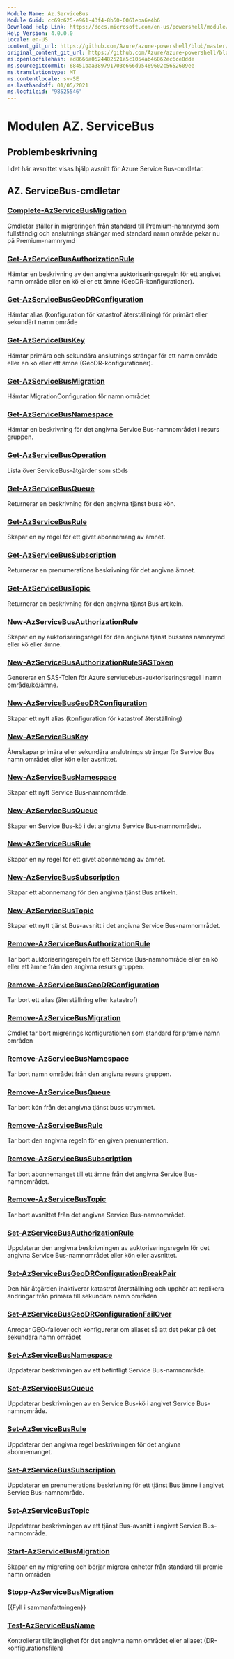 ```yaml
---
Module Name: Az.ServiceBus
Module Guid: cc69c625-e961-43f4-8b50-0061eba6e4b6
Download Help Link: https://docs.microsoft.com/en-us/powershell/module/az.servicebus
Help Version: 4.0.0.0
Locale: en-US
content_git_url: https://github.com/Azure/azure-powershell/blob/master/src/ServiceBus/ServiceBus/help/Az.ServiceBus.md
original_content_git_url: https://github.com/Azure/azure-powershell/blob/master/src/ServiceBus/ServiceBus/help/Az.ServiceBus.md
ms.openlocfilehash: ad8666a0524482521a5c1054ab46862ec6ce8dde
ms.sourcegitcommit: 68451baa389791703e666d95469602c5652609ee
ms.translationtype: MT
ms.contentlocale: sv-SE
ms.lasthandoff: 01/05/2021
ms.locfileid: "98525546"
---
```

# Modulen AZ. ServiceBus
## Problembeskrivning
I det här avsnittet visas hjälp avsnitt för Azure Service Bus-cmdletar.

## AZ. ServiceBus-cmdletar
### [Complete-AzServiceBusMigration](Complete-AzServiceBusMigration.md)
Cmdletar ställer in migreringen från standard till Premium-namnrymd som fullständig och anslutnings strängar med standard namn område pekar nu på Premium-namnrymd

### [Get-AzServiceBusAuthorizationRule](Get-AzServiceBusAuthorizationRule.md)
Hämtar en beskrivning av den angivna auktoriseringsregeln för ett angivet namn område eller en kö eller ett ämne (GeoDR-konfigurationer). 

### [Get-AzServiceBusGeoDRConfiguration](Get-AzServiceBusGeoDRConfiguration.md)
Hämtar alias (konfiguration för katastrof återställning) för primärt eller sekundärt namn område

### [Get-AzServiceBusKey](Get-AzServiceBusKey.md)
Hämtar primära och sekundära anslutnings strängar för ett namn område eller en kö eller ett ämne (GeoDR-konfigurationer).

### [Get-AzServiceBusMigration](Get-AzServiceBusMigration.md)
Hämtar MigrationConfiguration för namn området

### [Get-AzServiceBusNamespace](Get-AzServiceBusNamespace.md)
Hämtar en beskrivning för det angivna Service Bus-namnområdet i resurs gruppen.

### [Get-AzServiceBusOperation](Get-AzServiceBusOperation.md)
Lista över ServiceBus-åtgärder som stöds

### [Get-AzServiceBusQueue](Get-AzServiceBusQueue.md)
Returnerar en beskrivning för den angivna tjänst buss kön.

### [Get-AzServiceBusRule](Get-AzServiceBusRule.md)
Skapar en ny regel för ett givet abonnemang av ämnet. 

### [Get-AzServiceBusSubscription](Get-AzServiceBusSubscription.md)
Returnerar en prenumerations beskrivning för det angivna ämnet.

### [Get-AzServiceBusTopic](Get-AzServiceBusTopic.md)
Returnerar en beskrivning för den angivna tjänst Bus artikeln.

### [New-AzServiceBusAuthorizationRule](New-AzServiceBusAuthorizationRule.md)
Skapar en ny auktoriseringsregel för den angivna tjänst bussens namnrymd eller kö eller ämne.

### [New-AzServiceBusAuthorizationRuleSASToken](New-AzServiceBusAuthorizationRuleSASToken.md)
Genererar en SAS-Tolen för Azure serviucebus-auktoriseringsregel i namn område/kö/ämne. 

### [New-AzServiceBusGeoDRConfiguration](New-AzServiceBusGeoDRConfiguration.md)
Skapar ett nytt alias (konfiguration för katastrof återställning)

### [New-AzServiceBusKey](New-AzServiceBusKey.md)
Återskapar primära eller sekundära anslutnings strängar för Service Bus namn området eller kön eller avsnittet.

### [New-AzServiceBusNamespace](New-AzServiceBusNamespace.md)
Skapar ett nytt Service Bus-namnområde.

### [New-AzServiceBusQueue](New-AzServiceBusQueue.md)
Skapar en Service Bus-kö i det angivna Service Bus-namnområdet.

### [New-AzServiceBusRule](New-AzServiceBusRule.md)
Skapar en ny regel för ett givet abonnemang av ämnet. 

### [New-AzServiceBusSubscription](New-AzServiceBusSubscription.md)
Skapar ett abonnemang för den angivna tjänst Bus artikeln.

### [New-AzServiceBusTopic](New-AzServiceBusTopic.md)
Skapar ett nytt tjänst Bus-avsnitt i det angivna Service Bus-namnområdet.

### [Remove-AzServiceBusAuthorizationRule](Remove-AzServiceBusAuthorizationRule.md)
Tar bort auktoriseringsregeln för ett Service Bus-namnområde eller en kö eller ett ämne från den angivna resurs gruppen.

### [Remove-AzServiceBusGeoDRConfiguration](Remove-AzServiceBusGeoDRConfiguration.md)
Tar bort ett alias (återställning efter katastrof)

### [Remove-AzServiceBusMigration](Remove-AzServiceBusMigration.md)
Cmdlet tar bort migrerings konfigurationen som standard för premie namn områden

### [Remove-AzServiceBusNamespace](Remove-AzServiceBusNamespace.md)
Tar bort namn området från den angivna resurs gruppen. 

### [Remove-AzServiceBusQueue](Remove-AzServiceBusQueue.md)
Tar bort kön från det angivna tjänst buss utrymmet.

### [Remove-AzServiceBusRule](Remove-AzServiceBusRule.md)
Tar bort den angivna regeln för en given prenumeration.

### [Remove-AzServiceBusSubscription](Remove-AzServiceBusSubscription.md)
Tar bort abonnemanget till ett ämne från det angivna Service Bus-namnområdet.

### [Remove-AzServiceBusTopic](Remove-AzServiceBusTopic.md)
Tar bort avsnittet från det angivna Service Bus-namnområdet.

### [Set-AzServiceBusAuthorizationRule](Set-AzServiceBusAuthorizationRule.md)
Uppdaterar den angivna beskrivningen av auktoriseringsregeln för det angivna Service Bus-namnområdet eller kön eller avsnittet.

### [Set-AzServiceBusGeoDRConfigurationBreakPair](Set-AzServiceBusGeoDRConfigurationBreakPair.md)
Den här åtgärden inaktiverar katastrof återställning och upphör att replikera ändringar från primära till sekundära namn områden

### [Set-AzServiceBusGeoDRConfigurationFailOver](Set-AzServiceBusGeoDRConfigurationFailOver.md)
Anropar GEO-failover och konfigurerar om aliaset så att det pekar på det sekundära namn området

### [Set-AzServiceBusNamespace](Set-AzServiceBusNamespace.md)
Uppdaterar beskrivningen av ett befintligt Service Bus-namnområde.

### [Set-AzServiceBusQueue](Set-AzServiceBusQueue.md)
Uppdaterar beskrivningen av en Service Bus-kö i angivet Service Bus-namnområde.

### [Set-AzServiceBusRule](Set-AzServiceBusRule.md)
Uppdaterar den angivna regel beskrivningen för det angivna abonnemanget.

### [Set-AzServiceBusSubscription](Set-AzServiceBusSubscription.md)
Uppdaterar en prenumerations beskrivning för ett tjänst Bus ämne i angivet Service Bus-namnområde.

### [Set-AzServiceBusTopic](Set-AzServiceBusTopic.md)
Uppdaterar beskrivningen av ett tjänst Bus-avsnitt i angivet Service Bus-namnområde.

### [Start-AzServiceBusMigration](Start-AzServiceBusMigration.md)
Skapar en ny migrering och börjar migrera enheter från standard till premie namn områden

### [Stopp-AzServiceBusMigration](Stop-AzServiceBusMigration.md)
{{Fyll i sammanfattningen}}

### [Test-AzServiceBusName](Test-AzServiceBusName.md)
Kontrollerar tillgänglighet för det angivna namn området eller aliaset (DR-konfigurationsfilen) 

